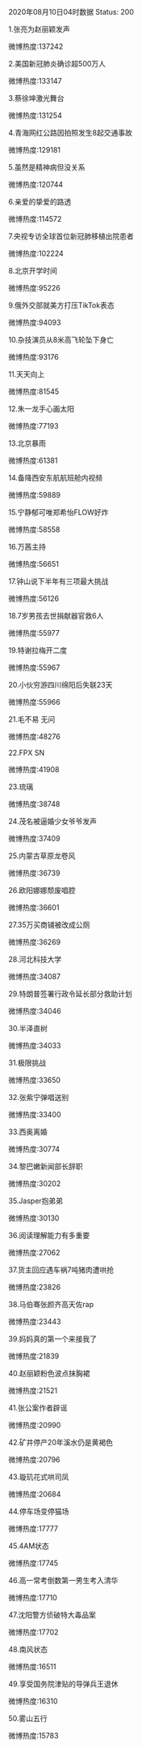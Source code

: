 2020年08月10日04时数据
Status: 200

1.张亮为赵丽颖发声

微博热度:137242

2.美国新冠肺炎确诊超500万人

微博热度:133147

3.蔡徐坤激光舞台

微博热度:131254

4.青海网红公路因拍照发生8起交通事故

微博热度:129181

5.虽然是精神病但没关系

微博热度:120744

6.亲爱的挚爱的路透

微博热度:114572

7.央视专访全球首位新冠肺移植出院患者

微博热度:102224

8.北京开学时间

微博热度:95226

9.俄外交部就美方打压TikTok表态

微博热度:94093

10.杂技演员从8米高飞轮坠下身亡

微博热度:93176

11.天天向上

微博热度:81545

12.朱一龙手心画太阳

微博热度:77193

13.北京暴雨

微博热度:61381

14.备降西安东航航班舱内视频

微博热度:59889

15.宁静郁可唯郑希怡FLOW好炸

微博热度:58558

16.万茜主持

微博热度:56651

17.钟山说下半年有三项最大挑战

微博热度:56126

18.7岁男孩去世捐献器官救6人

微博热度:55977

19.特谢拉梅开二度

微博热度:55967

20.小伙穷游四川绵阳后失联23天

微博热度:55966

21.毛不易 无问

微博热度:48276

22.FPX SN

微博热度:41908

23.琉璃

微博热度:38748

24.茂名被逼婚少女爷爷发声

微博热度:37409

25.内蒙古草原龙卷风

微博热度:36739

26.欧阳娜娜颓废唱腔

微博热度:36601

27.35万买商铺被改成公厕

微博热度:36269

28.河北科技大学

微博热度:34087

29.特朗普签署行政令延长部分救助计划

微博热度:34046

30.半泽直树

微博热度:34033

31.极限挑战

微博热度:33650

32.张紫宁弹唱送别

微博热度:33400

33.西奥离婚

微博热度:30774

34.黎巴嫩新闻部长辞职

微博热度:30202

35.Jasper抱弟弟

微博热度:30130

36.阅读理解能力有多重要

微博热度:27062

37.货主回应遇车祸7吨猪肉遭哄抢

微博热度:23826

38.马伯骞张颜齐高天佐rap

微博热度:23443

39.妈妈真的第一个来接我了

微博热度:21839

40.赵丽颖粉色波点抹胸裙

微博热度:21521

41.张公案作者辟谣

微博热度:20990

42.矿井停产20年溪水仍是黄褐色

微博热度:20796

43.璇玑花式哄司凤

微博热度:20684

44.停车场变停猫场

微博热度:17777

45.4AM状态

微博热度:17745

46.高一常考倒数第一男生考入清华

微博热度:17710

47.沈阳警方侦破特大毒品案

微博热度:17702

48.南风状态

微博热度:16511

49.享受国务院津贴的导弹兵王退休

微博热度:16310

50.雾山五行

微博热度:15783

